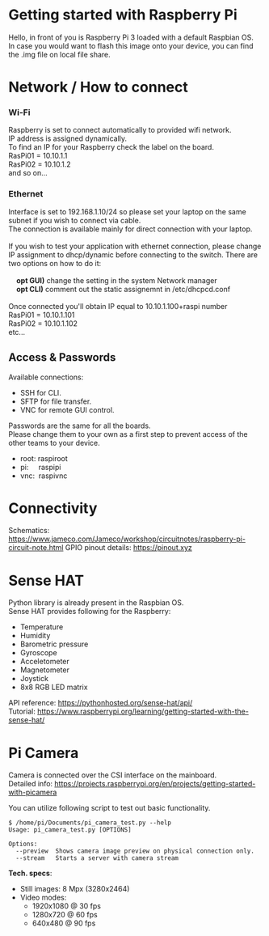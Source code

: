 # Getting started with Raspberry Pi
Hello, in front of you is Raspberry Pi 3 loaded with a default Raspbian OS.<BR>
In case you would want to flash this image onto your device, you can find the .img file on local file share.

# Network / How to connect
### Wi-Fi
Raspberry is set to connect automatically to provided wifi network. <BR>
IP address is assigned dynamically.<BR>
To find an IP for your Raspberry check the label on the board.<BR>
RasPi01 = 10.10.1.1<BR>
RasPi02 = 10.10.1.2<BR>
and so on...<BR>
### Ethernet
Interface is set to 192.168.1.10/24 so please set your laptop on the same subnet if you wish to connect via cable.<BR>
The connection is available mainly for direct connection with your laptop.<BR><BR>
If you wish to test your application with ethernet connection, please change IP assignment to dhcp/dynamic before connecting to the switch. There are two options on how to do it:<BR><BR>
&nbsp;&nbsp;&nbsp; **opt GUI)** change the setting in the system Network manager<BR>
&nbsp;&nbsp;&nbsp; **opt CLI)** comment out the static assignemnt in /etc/dhcpcd.conf<BR><BR>
Once connected you'll obtain IP equal to 10.10.1.100+raspi number<BR>
RasPi01 = 10.10.1.101<BR>
RasPi02 = 10.10.1.102<BR>
etc...

## Access & Passwords
Available connections:
 * SSH for CLI.
 * SFTP for file transfer.
 * VNC for remote GUI control.

Passwords are the same for all the boards.<BR>
Please change them to your own as a first step to prevent access of the other teams to your device.

 * root:&nbsp;raspiroot
 * pi:&nbsp;&nbsp;&nbsp;&nbsp;&nbsp;raspipi
 * vnc:&nbsp;&nbsp;raspivnc

# Connectivity
Schematics: https://www.jameco.com/Jameco/workshop/circuitnotes/raspberry-pi-circuit-note.html
GPIO pinout details: https://pinout.xyz


# Sense HAT
Python library is already present in the Raspbian OS.<BR>
Sense HAT provides following for the Raspberry: 
  - Temperature
  - Humidity
  - Barometric pressure
  - Gyroscope
  - Acceletometer
  - Magnetometer
  - Joystick
  - 8x8 RGB LED matrix

API reference: https://pythonhosted.org/sense-hat/api/ <BR>
Tutorial: https://www.raspberrypi.org/learning/getting-started-with-the-sense-hat/
  
# Pi Camera
Camera is connected over the CSI interface on the mainboard.<BR>
Detailed info: https://projects.raspberrypi.org/en/projects/getting-started-with-picamera

You can utilize following script to test out basic functionality.
```
$ /home/pi/Documents/pi_camera_test.py --help
Usage: pi_camera_test.py [OPTIONS]

Options:
  --preview  Shows camera image preview on physical connection only.
  --stream   Starts a server with camera stream
```

**Tech. specs**:
 - Still images: 8 Mpx (3280x2464)
 - Video modes:
   - 1920x1080 @ 30 fps
   - 1280x720 @ 60 fps
   - 640x480 @ 90 fps

